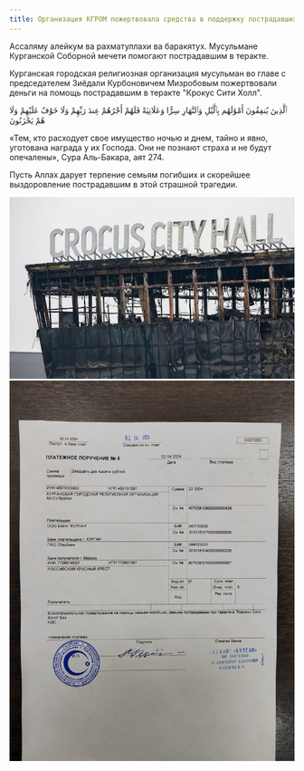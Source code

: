 ```yaml
---
title: Организация КГРОМ пожертвовала средства в поддержку пострадавших в "Крокус сити холл"
---
```


Ассаляму алейкум ва рахматуллахи ва баракятух. Мусульмане Курганской Соборной мечети помогают пострадавшим в теракте.

Курганская городская религиозная организация мусульман во главе с председателем Зиёдали Курбоновичем Мизробовым пожертвовали 
деньги на помощь пострадавшим в теракте "Крокус Сити Холл".


ٱلَّذِينَ يُنفِقُونَ أَمْوَٰلَهُم بِٱلَّيْلِ وَٱلنَّهَارِ سِرًّا وَعَلَانِيَةً فَلَهُمْ أَجْرُهُمْ عِندَ رَبِّهِمْ وَلَا خَوْفٌ عَلَيْهِمْ وَلَا هُمْ يَحْزَنُونَ

«Тем, кто расходует свое имущество ночью и днем, тайно и явно, уготована награда у их Господа. Они не познают страха и не будут опечалены», Сура Аль-Бакара, аят 274.

Пусть Аллах дарует терпение семьям погибших и скорейшее выздоровление пострадавшим в этой страшной трагедии.

![Крокус](./крокус3.jpg)
![Крокус](./пп.jpg)
